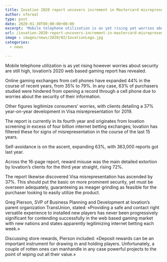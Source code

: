 ```yaml
---
title: Iovation 2020 report uncovers increment in Mastercard misrepresentation and reward abuse
author: xforeal 
type: post
date: 2020-01-30T00:00:00+00:00
excerpt: 'Mobile telephone utilization is as yet rising yet worries about security are still high, Iovation&amp;rsquo;s 2020 internet gaming report has revealed '
url: /iovation-2020-report-uncovers-increment-in-mastercard-misrepresentation-and-reward-abuse/
image : images/news/2020/02/IovationLogo.jpg
categories:
  - news

---
```

Mobile telephone utilization is as yet rising however worries about security are still high, Iovation&rsquo;s 2020 web based gaming report has revealed.

Online gaming exchanges from cell phones have expanded 44&percnt; in the course of recent years, from 35&percnt; to 79&percnt;. In any case, 63&percnt; of purchasers studied were hindered from opening a record through a cell phone due to worries about the security of their information.

Other figures legitimize consumers&rsquo; worries, with clients detailing a 37&percnt; year-on-year development in Visa misrepresentation for 2019.

The report is currently in its fourth year and originates from Iovation screening in excess of four billion internet betting exchanges; Iovation has filtered these for signs of misrepresentation in the course of the last 15 years.

Self-avoidance is on the ascent, expanding 63&percnt;, with 363,000 reports got last year.&nbsp;

Across the 16-page report, reward misuse was the main detailed extortion by Iovation&rsquo;s clients for the third year straight, rising 72&percnt;.&nbsp;

The report likewise discovered Visa misrepresentation has ascended by 37&percnt;. This should put the basic on more prominent security, yet must be overseen adequately, guaranteeing as meager grinding as feasible for the purchaser looking to easily utilize the product.

Greg Pierson, SVP of Business Planning and Development at Iovation&#8217;s parent organization TransUnion, stated: &#171;Providing a safe and contact right versatile experience to installed new players has never been progressively significant for contending successfully in the web based gaming market with new nations and states apparently legitimizing internet betting each week.&#187;

Discussing store rewards, Pierson included: &#171;Deposit rewards can be an important instrument for drawing in and holding players.&nbsp;Unfortunately, a couple of rotten ones can manhandle in any case powerful projects to the point of wiping out all their value.&#187;